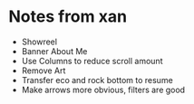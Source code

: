# Notes from xan

- Showreel
- Banner About Me
- Use Columns to reduce scroll amount
- Remove Art
- Transfer eco and rock bottom to resume
- Make arrows more obvious, filters are good
